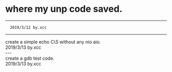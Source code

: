 # where my unp code saved.

---

      2019/3/12 by.xcc  
---
create a simple echo C\S without any nio aio.  
				2019/3/13 by.xcc  
				---  
create a gdb test code.           
				2019/3/13 by.xcc
